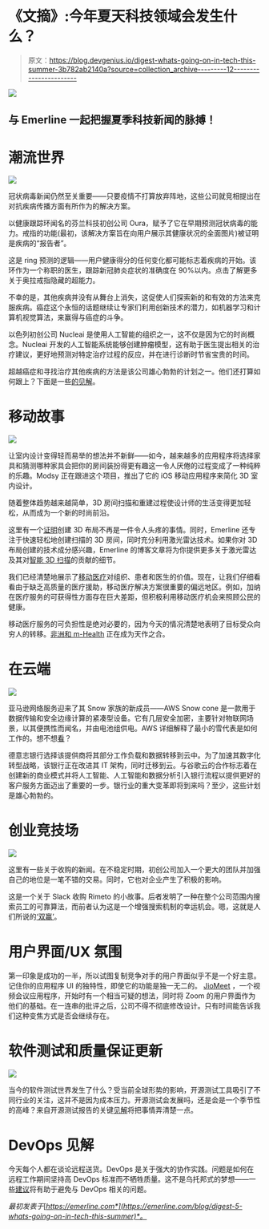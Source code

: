 # 《文摘》:今年夏天科技领域会发生什么？

> 原文：<https://blog.devgenius.io/digest-whats-going-on-in-tech-this-summer-3b782ab2140a?source=collection_archive---------12----------------------->

![](img/8da0f389b653a84735be675ff47177f2.png)

## 与 Emerline 一起把握夏季科技新闻的脉搏！

# 潮流世界

![](img/fb0bd23e7b8222dd28832a48eb54a5a0.png)

冠状病毒新闻仍然至关重要——只要疫情不打算放弃阵地，这些公司就竞相提出在对抗疾病传播方面有所作为的解决方案。

以健康跟踪环闻名的芬兰科技初创公司 Oura，赋予了它在早期预测冠状病毒的能力。戒指的功能(最初，该解决方案旨在向用户展示其健康状况的全面图片)被证明是疾病的“报告者”。

这是 ring 预测的逻辑——用户健康得分的任何变化都可能标志着疾病的开始。该环作为一个称职的医生，跟踪新冠肺炎症状的准确度在 90%以内。点击了解更多关于奥拉戒指隐藏的超能力。

不幸的是，其他疾病并没有从舞台上消失，这促使人们探索新的和有效的方法来克服疾病。癌症这个永恒的话题继续让专家们利用创新技术的潜力，如机器学习和计算机视觉算法，来赢得与癌症的斗争。

以色列初创公司 Nucleai 是使用人工智能的组织之一，这不仅是因为它的时尚概念。Nucleai 开发的人工智能系统能够创建肿瘤模型，这有助于医生提出相关的治疗建议，更好地预测对特定治疗过程的反应，并在进行诊断时节省宝贵的时间。

超越癌症和寻找治疗其他疾病的方法是该公司雄心勃勃的计划之一。他们还打算如何跟上？下面是一些[的见解](https://www.geektime.com/ai-powered-cancer-fighting-machine-nucleai-raises-6-5m/)。

# 移动故事

![](img/03a86dced76d9587d709f2f9cd74db43.png)

让室内设计变得轻而易举的想法并不新鲜——如今，越来越多的应用程序将选择家具和猜测哪种家具会把你的房间装扮得更有趣这一令人厌倦的过程变成了一种纯粹的乐趣。Modsy 正在跟进这个项目，推出了它的 iOS 移动应用程序来简化 3D 室内设计。

随着整体趋势越来越简单，3D 房间扫描和重建过程使设计师的生活变得更加轻松，从而成为一个新的时尚前沿。

这里有一个[证明](https://www.furnituretoday.com/technology/modsy-releases-new-mobile-app-for-ios/)创建 3D 布局不再是一件令人头疼的事情。同时，Emerline 还专注于快速轻松地创建扫描的 3D 房间，同时充分利用激光雷达技术。如果你对 3D 布局创建的技术成分感兴趣，Emerline 的博客文章将为你提供更多关于激光雷达及其对[智能 3D 扫描](https://emerline.com/blog/core-facts-about-lidar-you-should-know)的贡献的细节。

我们已经清楚地展示了[移动医疗](https://emerline.com/blog/mhealth-benefits)对组织、患者和医生的价值。现在，让我们仔细看看由于缺乏高质量的医疗援助，移动医疗解决方案很重要的偏远地区。例如，加纳在医疗服务的可获得性方面存在巨大差距，但积极利用移动医疗机会来照顾公民的健康。

移动医疗服务的可负担性是绝对必要的，因为今天的情况清楚地表明了目标受众向穷人的转移。[非洲和 m-Health](https://theconversation.com/mobile-health-services-can-help-in-rural-ghana-if-they-have-the-human-touch-136919) 正在成为天作之合。

# 在云端

![](img/edf66d3561cae9ed8a4543f173190ded.png)

亚马逊网络服务迎来了其 Snow 家族的新成员――AWS Snow cone 是一款用于数据传输和安全边缘计算的紧凑型设备。它有几层安全加密，主要针对物联网场景，以其便携性而闻名，并由电池组供电。AWS 详细解释了最小的雪代表是如何工作的。想不想[看](https://aws.amazon.com/snowcone/)？

德意志银行选择该提供商将其部分工作负载和数据转移到云中。为了加速其数字化转型战略，该银行正在改进其 IT 架构，同时迁移到云。与谷歌云的合作标志着在创建新的商业模式并将人工智能、人工智能和数据分析引入银行流程以提供更好的客户服务方面迈出了重要的一步。银行业的重大变革即将到来吗？至少，这些计划是雄心勃勃的。

# 创业竞技场

![](img/2969ea736eec0ea693d36347cca0736f.png)

这里有一些关于收购的新闻。在不稳定时期，初创公司加入一个更大的团队并加强自己的地位是一笔不错的交易。同时，它也对企业产生了积极的影响。

这是一个关于 Slack 收购 Rimeto 的小故事。后者发明了一种在整个公司范围内搜索员工的可靠算法，而前者认为这是一个增强搜索机制的幸运机会。嗯，这就是人们所说的[‘双赢’](https://techcrunch.com/2020/07/08/slack-snags-corporate-directory-startup-rimeto-to-up-its-people-search-game/)。

# 用户界面/UX 氛围

第一印象是成功的一半，所以试图复制竞争对手的用户界面似乎不是一个好主意。记住你的应用程序 UI 的独特性，即使它的功能是独一无二的。 [JioMeet](https://jiomeetpro.jio.com/home) ，一个视频会议应用程序，开始时有一个相当可疑的想法，同时将 Zoom 的用户界面作为他们的基础。在一连串的批评之后，公司不得不彻底修改设计。只有时间能告诉我们这种变焦方式是否会继续存在。

# 软件测试和质量保证更新

![](img/191eba40eee976e4c58ae7db8ca32957.png)

当今的软件测试世界发生了什么？受当前全球形势的影响，开源测试工具吸引了不同行业的关注，这并不是因为成本压力。开源测试会发展吗，还是会是一个季节性的高峰？来自开源测试报告的关键[见解](https://www.softwaretestingnews.co.uk/exploring-the-state-of-open-source-software-testing/)将把事情弄清楚一点。

# DevOps 见解

今天每个人都在谈论远程送货。DevOps 是关于强大的协作实践。问题是如何在远程工作期间坚持高 DevOps 标准而不牺牲质量。这不是乌托邦式的梦想——一些[建议](https://www.infoworld.com/article/3538608/devops-for-remote-engineers-and-distributed-teams.html)将有助于避免与 DevOps 相关的问题。

*最初发表于*[*https://emerline.com*](https://emerline.com/blog/digest-5-whats-going-on-in-tech-this-summer)*。*